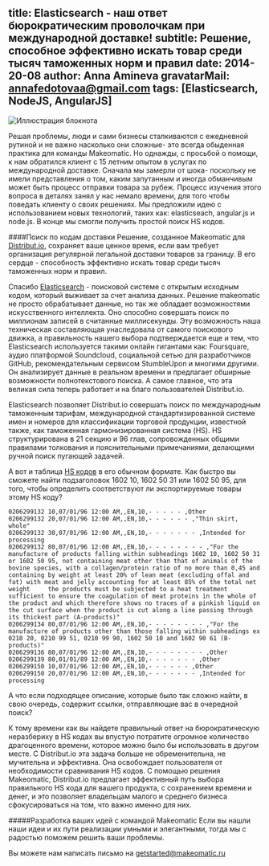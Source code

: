 title: Elasticsearch - наш ответ бюрократическим проволочкам при международной доставке!
subtitle: Решение, способное эффективно искать товар среди тысяч таможенных норм и правил
date: 2014-20-08
author: Anna Amineva
gravatarMail: annafedotovaa@gmail.com
tags: [Elasticsearch, NodeJS, AngularJS]
---

![Иллюстрация блокнота](/blog/images/elastic_distribut.png)

Решая проблемы, люди и сами бизнесы сталкиваются с ежедневной рутиной и не важно насколько они сложные- это всегда обыденная практика для команды Makeomatic. Но  однажды, с просьбой о помощи, к нам обратился клиент с 15 летним опытом в услугах по международной доставке. Сначала мы замерли от шока- поскольку не имели представления о том, каким запутанным и иногда обманчивым может быть процесс отправки товара за рубеж. Процесс изучения этого вопроса в деталях занял у нас немало времени, для того чтобы поведать клиенту о своих решениях. Мы предложили идею с использованием новых технологий, таких как: elasticseach, angular.js и node.js. В конце мы смогли получить простой поиск HS кодов.

<!-- more -->

####Поиск по кодам доставки
Решение, созданное Makeomatic для  [Distribut.io](http://dev.distribut.io/), сохраняет ваше ценное время, если вам требует организация регулярной легальной доставки товаров за границу. В его сердце - способность эффективно искать товар среди тысяч таможенных норм и правил. 

Спасибо [Elasticsearch](http://www.elasticsearch.org/) -  поисковой системе с открытым исходным кодом, который выживает за счет анализа данных. Решение makeomatic не просто обрабатывает данные, но так же обладает возможностями искусственного интеллекта. Оно способно совершать поиск по миллионам записей в считанные миллисекунды. Эту возможность наша техническая составляющая унаследовала от самого поискового движка, а правильность нашего выбора подтверждается еще и тем, что Elasticsearch используется такими онлайн гигантами как: Foursquare, аудио платформой Soundcloud, социальной сетью для разработчиков GitHub, рекомендательным сервисом StumbleUpon и многими другими. Он анализирует данные в реальном времени и предлагает обширные возможности полнотекстового поиска. А самое главное, что эта великая сила теперь работает и на благо пользователей Distribut.io. 

Elasticsearch позволяет Distribut.io совершать поиск по международным таможенным тарифам, международной стандартизированной системе имен и номеров для классификации торговой продукции, известной также, как таможенная гармонизированная система (HS). HS структурирована в 21 секцию и 96 глав, сопровожденных общими правилами толкования и пояснительными примечаниями, делающими ручной поиск пугающей задачей.

А вот и таблица [HS кодов](https://ru.wikipedia.org/wiki/%D0%93%D0%B0%D1%80%D0%BC%D0%BE%D0%BD%D0%B8%D0%B7%D0%B8%D1%80%D0%BE%D0%B2%D0%B0%D0%BD%D0%BD%D0%B0%D1%8F_%D1%81%D0%B8%D1%81%D1%82%D0%B5%D0%BC%D0%B0_%D0%BE%D0%BF%D0%B8%D1%81%D0%B0%D0%BD%D0%B8%D1%8F_%D0%B8_%D0%BA%D0%BE%D0%B4%D0%B8%D1%80%D0%BE%D0%B2%D0%B0%D0%BD%D0%B8%D1%8F_%D1%82%D0%BE%D0%B2%D0%B0%D1%80%D0%BE%D0%B2) в его обычном формате. Как быстро вы сможете найти подзаголовок 1602 10, 1602 50 31 или 1602 50 95, для того, чтобы определить соответствуют ли экспортируемые товары этому HS коду?

```
0206299132 10,07/01/96 12:00 AM,,EN,10,- - - - - ,Other								
0206299132 20,07/01/96 12:00 AM,,EN,10,- - - - - - ,"Thin skirt, whole"								
0206299132 30,07/01/96 12:00 AM,,EN,10,- - - - - - - ,Intended for processing								
0206299132 80,07/01/96 12:00 AM,,EN,10,- - - - - - - - ,"For the manufacture of products falling within subheadings 1602 10, 1602 50 31 or 1602 50 95, not containing meat other than that of animals of the bovine species, with a collagen/protein ratio of no more than 0,45 and containing by weight at least 20% of lean meat (excluding offal and fat) with meat and jelly accounting for at least 85% of the total net weight	 the products must be subjected to a heat treatment sufficient to ensure the coagulation of meat proteins in the whole of the product and which therefore shows no traces of a pinkish liquid on the cut surface when the product is cut along a line passing through its thickest part (A-products)"							
0206299134 80,07/01/96 12:00 AM,,EN,10,- - - - - - - - ,"For the manufacture of products other than those falling within subheadings ex 0210 20, 0210 99 51, 0210 99 90, 1602 50 10 and 1602 90 61 (B-products)"								
0206299136 80,07/01/96 12:00 AM,,EN,10,- - - - - - - - ,Other								
0206299139 80,01/01/89 12:00 AM,,EN,10,- - - - - - - ,Other								
0206299150 10,07/01/96 12:00 AM,,EN,10,- - - - - - ,Other								
0206299150 20,07/01/96 12:00 AM,,EN,10,- - - - - - - ,Intended for processing
```

А что если подходящее описание, которые было так сложно найти, в свою очередь, содержит ссылки, отправляющие вас в очередной поиск?

К тому времени как вы найдете правильный ответ на бюрократическую неразбериху в HS кодах вы впустую потратите огромное количество драгоценного времени, которое можно было бы использовать в другом месте.
С Distribut.io эта задача больше не обременительна, не мучительна и эффективна. Она освобождает пользователя от необходимости сравнивания HS кодов. С помощью решения Makeomatic, Distribut.io предлагает эффективный путь выбора правильного HS кода для вашего продукта, с сохранением времени и денег, и это позволяет владельцам малого и среднего бизнеса сфокусироваться на том, что важно именно для них.

#####Разработка ваших идей с командой  Makeomatic
Если вы нашли наши идеи и их пути реализации умными и элегантными, тогда мы с радостью поможем решить ваши проблемы.

Вы можете нам написать письмо на getstarted@makeomatic.ru


